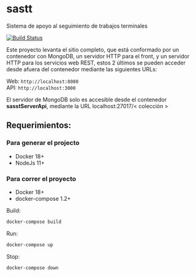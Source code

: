 # sastt
Sistema de apoyo al seguimiento de trabajos terminales


[![Build Status](https://travis-ci.org/LuisEGR/sastt.svg?branch=master)](https://travis-ci.org/LuisEGR/sastt)


Este proyecto levanta el sitio completo, que está conformado por un contenedor con MongoDB, un servidor HTTP para el front, y un servidor HTTP para los servicios web REST, estos 2 últimos se pueden acceder desde afuera del contenedor mediante las siguientes URLs:

Web: `http://localhost:8080`    
API: `http://localhost:3000`   

El servidor de MongoDB solo es accesible desde el contenedor **sasstServerApi**, mediante la URL localhost:27017/< colección >


## Requerimientos:

### Para generar el projecto
* Docker 18+
* NodeJs 11+

### Para correr el proyecto
* Docker 18+
* docker-compose 1.2+


Build:
```bash
docker-compose build
```

Run:
```bash
docker-compose up
```

Stop:
```bash
docker-compose down
```